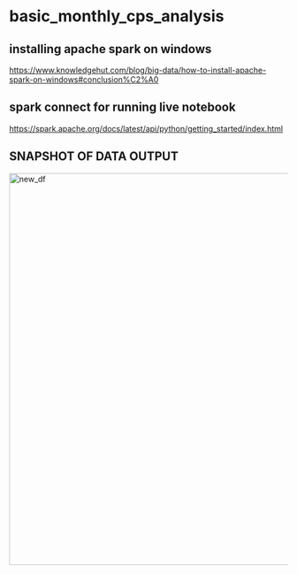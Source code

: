 # basic_monthly_cps_analysis

## installing apache spark on windows
https://www.knowledgehut.com/blog/big-data/how-to-install-apache-spark-on-windows#conclusion%C2%A0

## spark connect for running live notebook
https://spark.apache.org/docs/latest/api/python/getting_started/index.html

## SNAPSHOT OF DATA OUTPUT
<img width="709" alt="new_df" src="https://github.com/Emmantheo/basic_monthly_cps_analysis/assets/89465917/5efa6fa6-5d2b-4865-9a43-08e6288f76f7">
